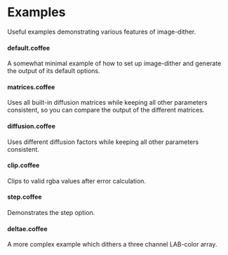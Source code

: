 # Examples

Useful examples demonstrating various features of image-dither.

#### default.coffee
A somewhat minimal example of how to set up image-dither and generate the output of its default options.

#### matrices.coffee
Uses all built-in diffusion matrices while keeping all other parameters consistent, so you can compare the output of the different matrices.

#### diffusion.coffee
Uses different diffusion factors while keeping all other parameters consistent.

#### clip.coffee
Clips to valid rgba values after error calculation.

#### step.coffee
Demonstrates the step option.

#### deltae.coffee
A more complex example which dithers a three channel LAB-color array.
